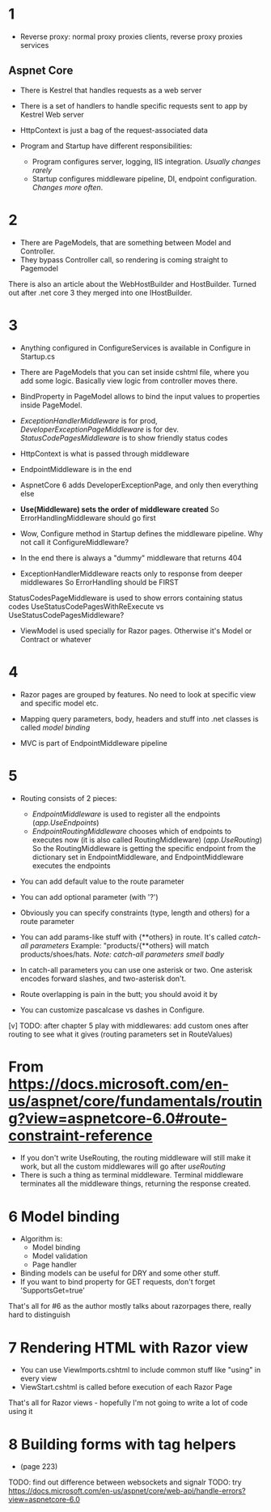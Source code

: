 # 1

- Reverse proxy: normal proxy proxies clients, reverse proxy proxies services

## Aspnet Core

- There is Kestrel that handles requests as a web server
- There is a set of handlers to handle specific requests sent to app by Kestrel Web server

- HttpContext is just a bag of the request-associated data

- Program and Startup have different responsibilities:
  - Program configures server, logging, IIS integration. _Usually changes rarely_
  - Startup configures middleware pipeline, DI, endpoint configuration. _Changes more often_.

# 2

- There are PageModels, that are something between Model and Controller.
- They bypass Controller call, so rendering is coming straight to Pagemodel

There is also an article about the WebHostBuilder and HostBuilder. Turned out after .net core 3 they merged into one IHostBuilder.

# 3

- Anything configured in ConfigureServices is available in Configure in Startup.cs
- There are PageModels that you can set inside cshtml file, where you add some logic. Basically view logic from controller moves there.
- BindProperty in PageModel allows to bind the input values to properties inside PageModel.
- _ExceptionHandlerMiddleware_ is for prod, _DeveloperExceptionPageMiddleware_ is for dev. _StatusCodePagesMiddleware_ is to show friendly status codes
- HttpContext is what is passed through middleware
- EndpointMiddleware is in the end

- AspnetCore 6 adds DeveloperExceptionPage, and only then everything else
- **Use(Middleware) sets the order of middleware created** So ErrorHandlingMiddleware should go first
- Wow, Configure method in Startup defines the middleware pipeline. Why not call it ConfigureMiddleware?
- In the end there is always a "dummy" middleware that returns 404
- ExceptionHandlerMiddleware reacts only to response from deeper middlewares So ErrorHandling should be FIRST

StatusCodesPageMiddleware is used to show errors containing status codes
UseStatusCodePagesWithReExecute vs UseStatusCodePagesMiddleware?

- ViewModel is used specially for Razor pages. Otherwise it's Model or Contract or whatever

# 4

- Razor pages are grouped by features. No need to look at specific view and specific model etc.

- Mapping query parameters, body, headers and stuff into .net classes is called _model binding_
- MVC is part of EndpointMiddleware pipeline

# 5

- Routing consists of 2 pieces:

  - _EndpointMiddleware_ is used to register all the endpoints (_app.UseEndpoints_)
  - _EndpointRoutingMiddleware_ chooses which of endpoints to executes now (it is also called RoutingMiddleware) (_app.UseRouting_)
    So the RoutingMiddleware is getting the specific endpoint from the dictionary set in EndpointMiddleware, and EndpointMiddleware executes the endpoints

- You can add default value to the route parameter
- You can add optional parameter (with '?')
- Obviously you can specify constraints (type, length and others) for a route parameter
- You can add params-like stuff with {\*\*others} in route. It's called _catch-all parameters_ Example: "products/{\*\*others} will match products/shoes/hats. _Note: catch-all parameters smell badly_
- In catch-all parameters you can use one asterisk or two. One asterisk encodes forward slashes, and two-asterisk don't.
- Route overlapping is pain in the butt; you should avoid it by
- You can customize pascalcase vs dashes in Configure<RouteOptions>.

[v] TODO: after chapter 5 play with middlewares: add custom ones after routing to see what it gives (routing parameters set in RouteValues)

# From https://docs.microsoft.com/en-us/aspnet/core/fundamentals/routing?view=aspnetcore-6.0#route-constraint-reference

- If you don't write UseRouting, the routing middleware will still make it work, but all the custom middlewares will go after _useRouting_
- There is such a thing as terminal middleware. Terminal middleware terminates all the middleware things, returning the response created.

# 6 Model binding

- Algorithm is:
  - Model binding
  - Model validation
  - Page handler
- Binding models can be useful for DRY and some other stuff.
- If you want to bind property for GET requests, don't forget 'SupportsGet=true'

That's all for #6 as the author mostly talks about razorpages there, really hard to distinguish

# 7 Rendering HTML with Razor view

- You can use ViewImports.cshtml to include common stuff like "using" in every view
- ViewStart.cshtml is called before execution of each Razor Page

That's all for Razor views - hopefully I'm not going to write a lot of code using it

# 8 Building forms with tag helpers

- (page 223)

TODO: find out difference between websockets and signalr
TODO: try https://docs.microsoft.com/en-us/aspnet/core/web-api/handle-errors?view=aspnetcore-6.0
